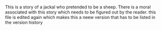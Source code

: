 This is a story of a jackal who pretended to be a sheep. There is a moral associated with this story which needs to be figured out by the reader.
this file is edited again which makes this a neew version that has to be listed in the version history
